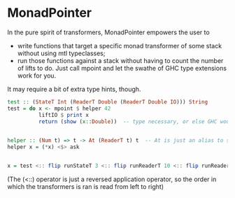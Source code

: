 MonadPointer
============

In the pure spirit of transformers, MonadPointer empowers the user to

- write functions that target a specific monad transformer of some stack without using mtl typeclasses;
- run those functions against a stack without having to count the number of lifts to do. Just call mpoint and let the swathe of GHC type extensions work for you.

It may require a bit of extra type hints, though.


```haskell
test :: (StateT Int (ReaderT Double (ReaderT Double IO))) String
test = do x <- mpoint $ helper 42
          liftIO $ print x
          return (show (x::Double))  -- type necessary, or else GHC wouldn't know which istance of show to call
          

helper :: (Num t) => t -> At (ReaderT t) t  -- At is just an alias to save some Constraint typing
helper x = (*x) <$> ask


x = test <:: flip runStateT 3 <:: flip runReaderT 10 <:: flip runReaderT 1
```

(The (<::) operator is just a reversed application operator, so the order in which the transformers is ran is read from left to right)
